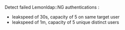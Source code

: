 Detect failed Lemonldap::NG authentications :

 - leakspeed of 30s, capacity of 5 on same target user
 - leakspeed of 1m, capacity of 5 unique distinct users
